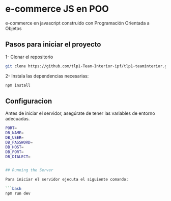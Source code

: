 # e-commerce JS en POO

e-commerce en javascript construido con Programación Orientada a Objetos



## Pasos para iniciar el proyecto

1- Clonar el repositorio


   ```bash
   git clone https://github.com/tlp1-Team-Interior-ipf/tlp1-teaminterior.git
   ```	

2- Instala las dependencias necesarias:

```bash
npm install
```

## Configuracion

Antes de iniciar el servidor, asegúrate de tener las variables de entorno adecuadas.

```bash
PORT=    
DB_NAME=      
DB_USER=      
DB_PASSWORD=  
DB_HOST=      
DB_PORT=      
DB_DIALECT=   


## Running the Server

Para iniciar el servidor ejecuta el siguiente comando:

```bash
npm run dev
```
